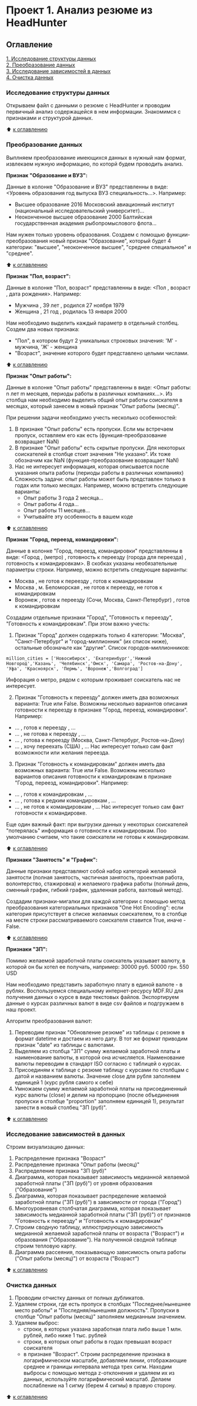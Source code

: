 # Проект 1. Анализ резюме из HeadHunter

## Оглавление  
[1. Исследование структуры данных](.README.md#Исследование-структуры-данных)  
[2. Преобразование данных](.README.md#Преобразование-данных)  
[3. Исследование зависимостей в данных](.README.md#Исследование-зависимостей-в-данных)  
[4. Очистка данных](.README.md#Очистка-данных)  


### Исследование структуры данных 

Открываем файл с данными о резюме с HeadHunter и проводим первичный анализ содержащейся в нем информации. Знакомимся с признаками и структурой данных.

:arrow_up: [к оглавлению](./README.md#Оглавление)


### Преобразование данных 

Выплняем преобразование имеющихся данных в нужный нам формат, извлекаем нужную информацию, по которй будем проводить анализ.

**Признак "Образование и ВУЗ":**  

Данные в колонке "Образование и ВУЗ" представленны в виде: <Уровень образования год выпуска ВУЗ специальность...>. 
Например:
- Высшее образование 2016 Московский авиационный институт (национальный исследовательский университет)...
- Неоконченное высшее образование 2000 Балтийская государственная академия рыбопромыслового флота… 

Нам нужен только уровень образования. Создаем с помощью функции-преобразования новый признак "Образование", который будет 4 категории: "высшее", "неоконченное высшее", "среднее специальное" и "среднее".

:arrow_up: [к оглавлению](./README.md#Оглавление)

**Признак "Пол, возраст":**

Данные в колонке "Пол, возраст" представленны в виде: <Пол , возраст , дата рождения>. 
Например:
- Мужчина , 39 лет , родился 27 ноября 1979
- Женщина , 21 год , родилась 13 января 2000

Нам необходимо выделить каждый параметр в отдельный столбец. Создем два новых признака: 
- "Пол", в котором будут 2 уникальных строковых значения: 'М' - мужчина, 'Ж' - женщина
- "Возраст", значение которого будет представлено целыми числами.

:arrow_up: [к оглавлению](./README.md#Оглавление)

**Признак "Опыт работы":**

Данные в колонке "Опыт работы" представленны в виде: <Опыт работы: n лет m месяцев, периоды работы в различных компаниях…>. 
Из столбца нам необходимо выделить общий опыт работы соискателя в месяцах, который занесем в новый признак "Опыт работы (месяц)".

При решении задачи необходимо учесть несколько особенностей:

1. В признаке "Опыт работы" есть пропуски. Если мы встречаем пропуск, оставляем его как есть (функция-преобразование возвращает NaN)
2. В признаке "Опыт работы" есть скрытые пропуски. Для некоторых соискателей в столбце стоит значения "Не указано". Их тоже обозначим как NaN (функция-преобразование возвращает NaN)
3. Нас не интересует информация, которая описывается после указания опыта работы (периоды работы в различных компаниях)
4. Сложность задачи: опыт работы может быть представлен только в годах или только месяцах. Например, можно встретить следующие варианты:
    - Опыт работы 3 года 2 месяца…
    - Опыт работы 4 года…
    - Опыт работы 11 месяцев…
    - Учитывайте эту особенность в вашем коде

:arrow_up: [к оглавлению](./README.md#Оглавление)

**Признак "Город, переезд, командировки":**

Данные в колонке "Город, переезд, командировки" представленны в виде: <Город , (метро) , готовность к переезду (города для переезда) , готовность к командировкам>. В скобках указаны необязательные параметры строки. 
Например, можно встретить следующие варианты:
- Москва , не готов к переезду , готов к командировкам
- Москва , м. Беломорская , не готов к переезду, не готов к командировкам
- Воронеж , готов к переезду (Сочи, Москва, Санкт-Петербург) , готов к командировкам

Создадим отдельные признаки "Город", "Готовность к переезду", "Готовность к командировкам". При этом важно учесть:
1. Признак "Город" должен содержать только 4 категории: "Москва", "Санкт-Петербург" и "город-миллионник" (их список ниже), остальные обозначьте как "другие".
Список городов-миллионников:

<code>million_cities = ['Новосибирск', 'Екатеринбург','Нижний Новгород','Казань', 'Челябинск','Омск', 'Самара', 'Ростов-на-Дону', 'Уфа', 'Красноярск', 'Пермь', 'Воронеж','Волгоград']</code>

Инфорация о метро, рядом с которым проживает соискатель нас не интересует.

2. Признак "Готовность к переезду" должен иметь два возможных варианта: True или False. 
Возможны несколько вариантов описания готовности к переезду в признаке "Город, переезд, командировки". Например:
- … , готов к переезду , …
- … , не готова к переезду , …
- … , готова к переезду (Москва, Санкт-Петербург, Ростов-на-Дону)
- … , хочу переехать (США) , …
Нас интересует только сам факт возможности или желания переезда.

3. Признак "Готовность к командировкам" должен иметь два возможных варианта: True или False. Возможны несколько вариантов описания готовности к командировкам в признаке "Город, переезд, командировки". Например:
- … , готов к командировкам , …
- … , готова к редким командировкам , …
- … , не готов к командировкам , …
Нас интересует только сам факт готовности к командировке.

Еще один важный факт: при выгрузки данных у некоторых соискателей "потерялась" информация о готовности к командировкам. Поо умолчанию считаем, что такие соискатели не готовы к командировкам.

:arrow_up: [к оглавлению](./README.md#Оглавление)

**Признаки "Занятость" и "График":**

Данные признаки представляют собой набор категорий желаемой занятости (полная занятость, частичная занятость, проектная работа, волонтерство, стажировка) и желаемого графика работы (полный день, сменный график, гибкий график, удаленная работа, вахтовый метод).

Создадим признаки-мигалки для каждой категории с помощью метод преобразования категориальных признаков "One Hot Encoding": если категория присутствует в списке желаемых соискателем, то в столбце на месте строки рассматриваемого соискателя ставится True, иначе - False.

:arrow_up: [к оглавлению](./README.md#Оглавление)

**Признаки "ЗП":**

Помимо желаемой заработной платы соискатель указывает валюту, в которой он бы хотел ее получать, например:
30000 руб.
50000 грн.
550 USD

Нам необходимо представить заработную плату в единой валюте - в рублях. 
Воспользуемся специальному интернет-ресурсу MDF.RU для получения данных о курсе в виде текстовых файлов. Экспортируем данные о курсах различных валют в виде csv файлов и подгружаем в наш проект.

Алгоритм преобразования валют:

1. Переводим признак "Обновление резюме" из таблицы с резюме в формат datetime и достаем из него дату. В тот же формат приводим признак "date" из таблицы с валютами.
2. Выделяем из столбца "ЗП" сумму желаемой заработной платы и наименование валюты, в которой она исчисляется. Наименование валюты переводим в стандарт ISO согласно с таблицей о курсах.
3. Присоединям к таблице с резюме таблицу с курсами по столбцам с датой и названием валюты. Значение close для рубля заполняем единицей 1 (курс рубля самого к себе)
4. Умножаем сумму желаемой заработной платы на присоединенный курс валюты (close) и делим на пропорцию (после объединения пропуски в столбце "proportion" заполняем единицей 1), результат занести в новый столбец "ЗП (руб)".

:arrow_up: [к оглавлению](./README.md#Оглавление)

### Исследование зависимостей в данных

Строим визуализацию данных:
1. Распределение признака "Возраст"
2. Распределение признака "Опыт работы (месяц)"
3. Распределение признака "ЗП (руб)"
4. Диаграмма, которая показывает зависимость медианной желаемой заработной платы ("ЗП (руб)") от уровня образования ("Образование")
5. Диаграмма, которая показывает распределение желаемой заработной платы ("ЗП (руб)") в зависимости от города ("Город")
6. Многоуровневая столбчатая диаграмма, которая показывает зависимость медианной заработной платы ("ЗП (руб)") от признаков "Готовность к переезду" и "Готовность к командировкам"
7. Строим сводную таблицу, иллюстрирующую зависимость медианной желаемой заработной платы от возраста ("Возраст") и образования ("Образование"). На полученной сводной таблице строим тепловую карту.
8. Диаграмма рассеяния, показывающую зависимость опыта работы ("Опыт работы (месяц)") от возраста ("Возраст")
  
:arrow_up: [к оглавлению](./README.md#Оглавление)


### Очистка данных

1. Проводим отчистку данных от полных дубликатов.
2. Удаляем строки, где есть пропуск в столбцах "Последнее/нынешнее место работы" и "Последняя/нынешняя должность". Пропуски в столбце "Опыт работы (месяц)" заполняем медианным значением.
3. Удаляем выброс: 
    - строки, в которых указана заработная плата либо выше 1 млн. рублей, либо ниже 1 тыс. рублей
    - строки, в которых опыт работы в годах превышал возраст соискателя
    - в признаке "Возраст". Строим распределение признака в логарифмическом масштабе, добавляем линии, отображающие среднее и границы интервала метода трех сигм. Находим выбросы с помощью метода z-отклонения и удаляем их из данных, используйте логарифмический масштаб. Делаем послабление на 1 сигму (берем 4 сигмы) в правую сторону.

:arrow_up: [к оглавлению](./README.md#Оглавление)


